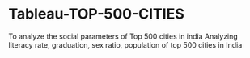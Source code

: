 # Tableau-TOP-500-CITIES
To analyze the social parameters of Top 500 cities in india
Analyzing literacy rate, graduation, sex ratio, population of top 500 cities in India
